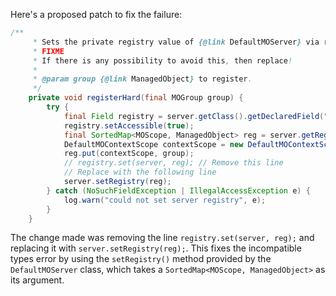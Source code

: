 Here's a proposed patch to fix the failure:
```java
/**
     * Sets the private registry value of {@link DefaultMOServer} via reflection.
     * FIXME
     * If there is any possibility to avoid this, then replace!
     *
     * @param group {@link ManagedObject} to register.
     */
    private void registerHard(final MOGroup group) {
        try {
            final Field registry = server.getClass().getDeclaredField("registry");
            registry.setAccessible(true);
            final SortedMap<MOScope, ManagedObject> reg = server.getRegistry();
            DefaultMOContextScope contextScope = new DefaultMOContextScope(new OctetString(""), group.getScope());
            reg.put(contextScope, group);
            // registry.set(server, reg); // Remove this line
            // Replace with the following line
            server.setRegistry(reg);
        } catch (NoSuchFieldException | IllegalAccessException e) {
            log.warn("could not set server registry", e);
        }
    }
```
The change made was removing the line `registry.set(server, reg);` and replacing it with `server.setRegistry(reg);`. This fixes the incompatible types error by using the `setRegistry()` method provided by the `DefaultMOServer` class, which takes a `SortedMap<MOScope, ManagedObject>` as its argument.